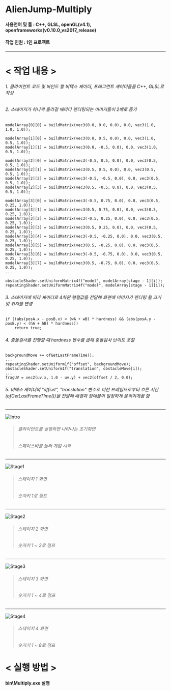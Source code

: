 # AlienJump-Multiply

#### 사용언어 및 툴 : C++, GLSL, openGL(v4.1), openframeworks(v0.10.0_vs2017_release)
#### 작업 인원 : 1인 프로젝트

-----------------------
# < 작업 내용 >
###### 1. 클라이언트 코드 및 바인드 할 버텍스 셰이더, 프래그먼트 셰이더들을 C++, GLSL로 작성
###### 2. 스테이지가 하나씩 올라갈 때마다 렌더링되는 이미지들이 2배로 증가

  	modelArray[0][0] = buildMatrix(vec3(0.0, 0.0, 0.0), 0.0, vec3(1.0, 1.0, 1.0));

	modelArray[1][0] = buildMatrix(vec3(0.0, 0.5, 0.0), 0.0, vec3(1.0, 0.5, 1.0));
	modelArray[1][1] = buildMatrix(vec3(0.0, -0.5, 0.0), 0.0, vec3(1.0, 0.5, 1.0));

	modelArray[2][0] = buildMatrix(vec3(-0.5, 0.5, 0.0), 0.0, vec3(0.5, 0.5, 1.0));
	modelArray[2][1] = buildMatrix(vec3(0.5, 0.5, 0.0), 0.0, vec3(0.5, 0.5, 1.0));
	modelArray[2][2] = buildMatrix(vec3(-0.5, -0.5, 0.0), 0.0, vec3(0.5, 0.5, 1.0));
	modelArray[2][3] = buildMatrix(vec3(0.5, -0.5, 0.0), 0.0, vec3(0.5, 0.5, 1.0));

	modelArray[3][0] = buildMatrix(vec3(-0.5, 0.75, 0.0), 0.0, vec3(0.5, 0.25, 1.0));
	modelArray[3][1] = buildMatrix(vec3(0.5, 0.75, 0.0), 0.0, vec3(0.5, 0.25, 1.0));
	modelArray[3][2] = buildMatrix(vec3(-0.5, 0.25, 0.0), 0.0, vec3(0.5, 0.25, 1.0));
	modelArray[3][3] = buildMatrix(vec3(0.5, 0.25, 0.0), 0.0, vec3(0.5, 0.25, 1.0));
	modelArray[3][4] = buildMatrix(vec3(-0.5, -0.25, 0.0), 0.0, vec3(0.5, 0.25, 1.0));
	modelArray[3][5] = buildMatrix(vec3(0.5, -0.25, 0.0), 0.0, vec3(0.5, 0.25, 1.0));
	modelArray[3][6] = buildMatrix(vec3(-0.5, -0.75, 0.0), 0.0, vec3(0.5, 0.25, 1.0));
	modelArray[3][7] = buildMatrix(vec3(0.5, -0.75, 0.0), 0.0, vec3(0.5, 0.25, 1.0));
	...
		
	obstacleShader.setUniformMatrix4f("model", modelArray[stage - 1][i]);
	repeatingShader.setUniformMatrix4f("model", modelArray[stage - 1][i]);
###### 3. 스테이지에 따라 셰이더로 4차원 행렬값을 전달해 화면에 이미지가 렌더링 될 크기 및 위치를 변경

	if ((abs(posA.x - posB.x) < (wA + wB) * hardness) && (abs(posA.y - posB.y) < (hA + hB) * hardness))
		return true;
###### 4. 충돌검사를 진행할 때 hardness 변수를 곱해 충돌검사 난이도 조절
	
	backgroundMove += ofGetLastFrameTime();
	...
	repeatingShader.setUniform1f("offset", backgroundMove);
	obstacleShader.setUniform1f("translation", obstacleMove[i]);
	...
	fragUV = vec2(uv.x, 1.0 - uv.y) + vec2(offset / 2, 0.0);
###### 5. 버텍스 셰이더의 "offset", "translation" 변수로 이전 프레임으로부터 흐른 시간(ofGetLastFrameTIme())을 전달해 배경과 장애물이 일정하게 움직이게끔 함 

-----------------------
![Intro](https://user-images.githubusercontent.com/75113789/101166611-ea9d8080-367b-11eb-8729-832c76d916e7.PNG)
> ###### 클라이언트를 실행하면 나타나는 초기화면
> ###### 스페이스바를 눌러 게임 시작

-----------------------
![Stage1](https://user-images.githubusercontent.com/75113789/101171663-71099080-3683-11eb-96a5-897738385702.PNG)
> ###### 스테이지 1 화면
> ###### 숫자키 1로 점프

-----------------------
![Stage2](https://user-images.githubusercontent.com/75113789/101171666-723abd80-3683-11eb-8e58-03c51d64abfc.PNG)
> ###### 스테이지 2 화면
> ###### 숫자키 1 ~ 2로 점프

-----------------------
![Stage3](https://user-images.githubusercontent.com/75113789/101171667-723abd80-3683-11eb-9e45-c9a00dbf384f.PNG)
> ###### 스테이지 3 화면
> ###### 숫자키 1 ~ 4로 점프

-----------------------
![Stage4](https://user-images.githubusercontent.com/75113789/101171668-72d35400-3683-11eb-95b6-9a9e6738817f.PNG)
> ###### 스테이지 4 화면
> ###### 숫자키 1 ~ 8로 점프

# < 실행 방법 >
#### bin\Multiply.exe 실행
